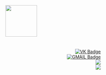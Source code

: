 <div id="header" align="center">
  <img src="https://media.giphy.com/media/JKo6P5QyuFkuhLlfVq/giphy.gif" width="100" />
</div>

<h3></h3>
<h1></h1>

<div display="block" align="right">
  <div id="social-networks">
    <a href="https://vk.com/sa1monk">
      <img src="https://img.shields.io/badge/VK-blue?logo=VK&logoColor=white&style=for-the-badge" alt="VK Badge" />
    </a>
  </div>
  <div id="my-gmail">
    <a href="mailto:sa1montov@gmail.com">
      <img src="https://img.shields.io/badge/gmail-grey?logo=gmail&logoColor=white&style=for-the-badge" alt="GMAIL Badge" />
    </a>
  </div>
  <div id="my-leetcode">
    <a href="https://leetcode.com/sa1mont/">
      <img src="https://img.shields.io/badge/-LeetCode-FFA116?style=for-the-badge&logo=LeetCode&logoColor=black" />
    </a>
  </div>
  <div id="my-codewars">
    <a href="https://www.codewars.com/users/sa1mont">
      <img src="https://img.shields.io/badge/Codewars-B1361E?style=for-the-badge&logo=Codewars&logoColor=white" />
    </a>
  </div>
</div>

<div id="profile-views" align="center">
  <img src="https://komarev.com/ghpvc/?username=sa1mont&style=flat-square&color=blue" alt="" />
</div>
<!-- <div id="greeting" align="center">
  Hi there 👋
</div> -->

<!--
**sa1mont/sa1mont** is a ✨ _special_ ✨ repository because its `README.md` (this file) appears on your GitHub profile.

Here are some ideas to get you started:

- 🔭 I’m currently working on ...
- 🌱 I’m currently learning ...
- 👯 I’m looking to collaborate on ...
- 🤔 I’m looking for help with ...
- 💬 Ask me about ...
- 📫 How to reach me: ...
- 😄 Pronouns: ...
- ⚡ Fun fact: ...
-->
